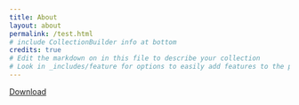 ```yaml
---
title: About
layout: about
permalink: /test.html
# include CollectionBuilder info at bottom
credits: true
# Edit the markdown on in this file to describe your collection
# Look in _includes/feature for options to easily add features to the page
---
```

<a href="../assets/img/ARGOtest.docx" download>Download</a>